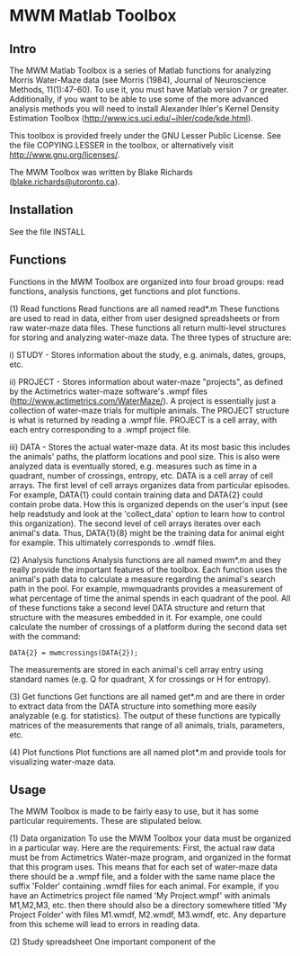 MWM Matlab Toolbox
=========

Intro
-----------------------
The MWM Matlab Toolbox is a series of Matlab functions for analyzing Morris Water-Maze data (see
Morris (1984), Journal of Neuroscience Methods, 11(1):47-60). To use
it, you must have Matlab version 7 or greater. Additionally, if you want to be able to use some of
the more advanced analysis methods you will need to install Alexander Ihler's Kernel Density
Estimation Toolbox (http://www.ics.uci.edu/~ihler/code/kde.html).

This toolbox is provided freely under the GNU Lesser Public License. See the file COPYING.LESSER in
the toolbox, or alternatively visit http://www.gnu.org/licenses/.

The MWM Toolbox was written by Blake Richards (blake.richards@utoronto.ca).

Installation
-----------------------
See the file INSTALL

Functions
-----------------------
Functions in the MWM Toolbox are organized into four broad groups: read functions, analysis
functions, get functions and plot functions.

(1) Read functions
Read functions are all named read*.m These functions are used to read in data, either from user
designed spreadsheets or from raw water-maze data files. These functions all return multi-level
structures for storing and analyzing water-maze data. The three types of structure are:

i)   STUDY   - Stores information about the study, e.g. animals, dates, groups, etc.

ii)  PROJECT - Stores information about water-maze "projects", as defined by the Actimetrics
	water-maze software's .wmpf files (http://www.actimetrics.com/WaterMaze/). A 
	project is essentially just a collection of water-maze trials for multiple 
	animals. The PROJECT structure is what is returned by reading a .wmpf file. PROJECT
	is a cell array, with each entry corresponding to a .wmpf project file.

iii) DATA    - Stores the actual water-maze data. At its most basic this includes the animals' 
               paths, the platform locations and pool size. This is also were analyzed data is
               eventually stored, e.g. measures such as time in a quadrant, number of crossings,
               entropy, etc. DATA is a cell array of cell arrays. The first level of cell arrays
               organizes data from particular episodes. For example, DATA{1} could contain
               training data and DATA{2} could contain probe data. How this is organized depends
               on the user's input (see help readstudy and look at the 'collect_data' option to
               learn how to control this organization). The second level of cell arrays iterates
               over each animal's data. Thus, DATA{1}{8} might be the training data for animal
               eight for example. This ultimately corresponds to .wmdf files.

(2) Analysis functions
Analysis functions are all named mwm*.m and they really provide the important features of the
toolbox. Each function uses the animal's path data to calculate a measure regarding the animal's
search path in the pool. For example, mwmquadrants provides a measurement of what percentage of
time the animal spends in each quadrant of the pool. All of these functions take a second level DATA
structure and return that structure with the measures embedded in it. For example, one could
calculate the number of crossings of a platform during the second data set with the command:

	DATA{2} = mwmcrossings(DATA{2});

The measurements are stored in each animal's cell array entry using standard names (e.g. Q for
quadrant, X for crossings or H for entropy).

(3) Get functions
Get functions are all named get*.m and are there in order to extract data from the DATA structure
into something more easily analyzable (e.g. for statistics). The output of these functions are
typically matrices of the measurements that range of all animals, trials, parameters, etc.

(4) Plot functions
Plot functions are all named plot*.m and provide tools for visualizing water-maze data.

Usage
-----------------------
The MWM Toolbox is made to be fairly easy to use, but it has some particular requirements. These are
stipulated below.

(1) Data organization
To use the MWM Toolbox your data must be organized in a particular way. Here are the requirements: 
First, the actual raw data must be from Actimetrics Water-maze program, and organized in the format 
that this program uses. This means that for each set of water-maze data there should be a .wmpf file, 
and a folder with the same name place the suffix 'Folder' containing .wmdf files for each animal.
For example, if you have an Actimetrics project file named 'My Project.wmpf' with animals M1,M2,M3,
etc. then there should also be a directory somewhere titled 'My Project Folder' with files M1.wmdf,
M2.wmdf, M3.wmdf, etc. Any departure from this scheme will lead to errors in reading data.

(2) Study spreadsheet
One important component of the 
